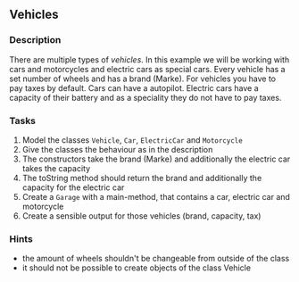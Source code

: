 ## Vehicles

### Description
There are multiple types of *vehicles*.
In this example we will be working with cars and motorcycles and electric cars as special cars.
Every vehicle has a set number of wheels and has a brand (Marke).
For vehicles you have to pay taxes by default.
Cars can have a autopilot.
Electric cars have a capacity of their battery and as a speciality they do not have to pay taxes.

### Tasks
1. Model the classes `Vehicle`, `Car`, `ElectricCar` and `Motorcycle`
2. Give the classes the behaviour as in the description
3. The constructors take the brand (Marke) and additionally the electric car takes the capacity
4. The toString method should return the brand and additionally the capacity for the electric car
5. Create a `Garage` with a main-method, that contains a car, electric car and motorcycle
6. Create a sensible output for those vehicles (brand, capacity, tax)

### Hints
* the amount of wheels shouldn't be changeable from outside of the class
* it should not be possible to create objects of the class Vehicle

